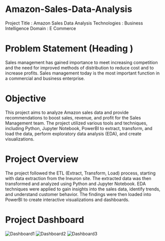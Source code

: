 
# Amazon-Sales-Data-Analysis 
Project Title : Amazon Sales Data Analysis
Technologies  : Business Intelligence
Domain 	      : E Commerce

# Problem Statement (Heading )
Sales management has gained importance to meet increasing competition and the need for improved methods of distribution to reduce cost and to increase profits. Sales management today is the most important function in a commercial and business enterprise.

# Objective 
This project aims to analyze Amazon sales data and provide recommendations to boost sales, revenue, and profit for the Sales Management team. The project utilized various tools and techniques, including Python, Jupyter Notebook, PowerBI to extract, transform, and load the data, perform exploratory data analysis (EDA), and create visualizations.

# Project Overview
The project followed the ETL (Extract, Transform, Load) process, starting with data extraction from the Ineuron site. The extracted data was then transformed and analyzed using Python and Jupyter Notebook. EDA techniques were applied to gain insights into the sales data, identify trends, and understand customer behavior. The findings were then loaded into PowerBI to create interactive visualizations and dashboards.

# Project Dashboard

![Dashboard1](https://github.com/priyanshug4143/Amazon-Sales-Analysis/assets/110805348/8151799b-8083-4e4a-9c8f-1ed6bbdbb025)
![Dashboard2](https://github.com/priyanshug4143/Amazon-Sales-Analysis/assets/110805348/e3655faf-fc04-4b25-8712-505ba1a892ce)
![Dashboard3](https://github.com/priyanshug4143/Amazon-Sales-Analysis/assets/110805348/79f6a04b-276d-4d35-82a6-8fb2554ea085)
